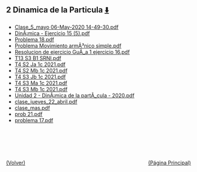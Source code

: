 
<html>
<body>
<h2>2 Dinamica de la Particula <a href="https://downgit.github.io/#/home?url=https://github.com/Apuntes-FIUBA/Apuntes-Electronica/tree/main/82 - Física/8201 - Fisica I/Clase en Linea/2 Dinamica de la Particula" style="font-size:20px">  ⬇️ </a></h2>
<ul>
    <li><a href="Clase_5_mayo 06-May-2020 14-49-30.pdf">Clase_5_mayo 06-May-2020 14-49-30.pdf</a></li>
    <li><a href="DinÃ¡mica - Ejercicio 15 (5).pdf">DinÃ¡mica - Ejercicio 15 (5).pdf</a></li>
    <li><a href="Problema 18.pdf">Problema 18.pdf</a></li>
    <li><a href="Problema Movimiento armÃ³nico simple.pdf">Problema Movimiento armÃ³nico simple.pdf</a></li>
    <li><a href="Resolucion de ejercicio GuÃ_a 1 ejercicio 16.pdf">Resolucion de ejercicio GuÃ_a 1 ejercicio 16.pdf</a></li>
    <li><a href="T13 S3 B1 SRNI.pdf">T13 S3 B1 SRNI.pdf</a></li>
    <li><a href="T4 S2 Ja 1c 2021.pdf">T4 S2 Ja 1c 2021.pdf</a></li>
    <li><a href="T4 S2 Mb 1c 2021.pdf">T4 S2 Mb 1c 2021.pdf</a></li>
    <li><a href="T4 S3 Jb 1c 2021.pdf">T4 S3 Jb 1c 2021.pdf</a></li>
    <li><a href="T4 S3 Ma 1c 2021.pdf">T4 S3 Ma 1c 2021.pdf</a></li>
    <li><a href="T4 S3 Mb 1c 2021.pdf">T4 S3 Mb 1c 2021.pdf</a></li>
    <li><a href="Unidad 2 - DinÃ¡mica de la partÃ_cula - 2020.pdf">Unidad 2 - DinÃ¡mica de la partÃ_cula - 2020.pdf</a></li>
    <li><a href="clase_jueves_22_abril.pdf">clase_jueves_22_abril.pdf</a></li>
    <li><a href="clase_mas.pdf">clase_mas.pdf</a></li>
    <li><a href="prob 21.pdf">prob 21.pdf</a></li>
    <li><a href="problema 17.pdf">problema 17.pdf</a></li>
</ul>
</body>
</html>












<br><br><br><br><br><a href="../" style="float: left">(Volver)</a> <a href="https://apuntes-fiuba.github.io/Apuntes-Electronica" style="float: right">(Página Principal)</a>
